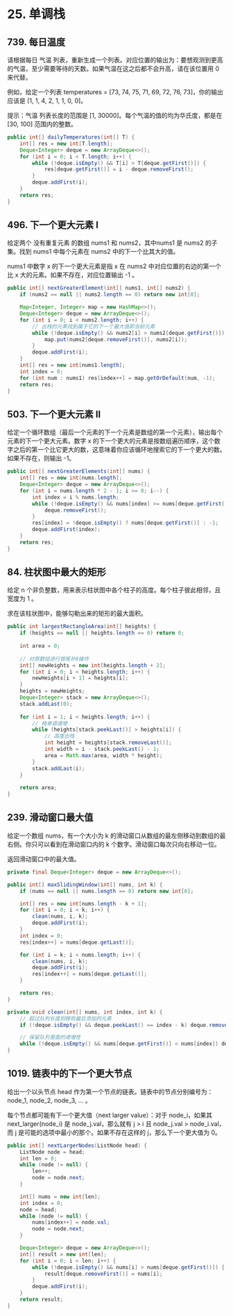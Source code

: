 # 25. 单调栈

## 739. 每日温度

请根据每日 气温 列表，重新生成一个列表。对应位置的输出为：要想观测到更高的气温，至少需要等待的天数。如果气温在这之后都不会升高，请在该位置用 0 来代替。

例如，给定一个列表 temperatures = [73, 74, 75, 71, 69, 72, 76, 73]，你的输出应该是 [1, 1, 4, 2, 1, 1, 0, 0]。

提示：气温 列表长度的范围是 [1, 30000]。每个气温的值的均为华氏度，都是在 [30, 100] 范围内的整数。

```java
public int[] dailyTemperatures(int[] T) {
    int[] res = new int[T.length];
    Deque<Integer> deque = new ArrayDeque<>();
    for (int i = 0; i < T.length; i++) {
        while (!deque.isEmpty() && T[i] > T[deque.getFirst()]) {
            res[deque.getFirst()] = i - deque.removeFirst();
        }
        deque.addFirst(i);
    }
    return res;
}
```

## 496. 下一个更大元素 I

给定两个 没有重复元素 的数组 nums1 和 nums2，其中nums1 是 nums2 的子集。找到 nums1 中每个元素在 nums2 中的下一个比其大的值。

nums1 中数字 x 的下一个更大元素是指 x 在 nums2 中对应位置的右边的第一个比 x 大的元素。如果不存在，对应位置输出 -1 。

```java
public int[] nextGreaterElement(int[] nums1, int[] nums2) {
    if (nums2 == null || nums2.length == 0) return new int[0];

    Map<Integer, Integer> map = new HashMap<>();
    Deque<Integer> deque = new ArrayDeque<>();
    for (int i = 0; i < nums2.length; i++) {
        // 出栈的元素找到属于它的下一个最大值即当前元素
        while (!deque.isEmpty() && nums2[i] > nums2[deque.getFirst()]) {
            map.put(nums2[deque.removeFirst()], nums2[i]);
        }
        deque.addFirst(i);
    }
    int[] res = new int[nums1.length];
    int index = 0;
    for (int num : nums1) res[index++] = map.getOrDefault(num, -1);
    return res;
}
```

## 503. 下一个更大元素 II

给定一个循环数组（最后一个元素的下一个元素是数组的第一个元素），输出每个元素的下一个更大元素。数字 x 的下一个更大的元素是按数组遍历顺序，这个数字之后的第一个比它更大的数，这意味着你应该循环地搜索它的下一个更大的数。如果不存在，则输出 -1。

```java
public int[] nextGreaterElements(int[] nums) {
    int[] res = new int[nums.length];
    Deque<Integer> deque = new ArrayDeque<>();
    for (int i = nums.length * 2 - 1; i >= 0; i--) {
        int index = i % nums.length;
        while (!deque.isEmpty() && nums[index] >= nums[deque.getFirst()]) {
            deque.removeFirst();
        }
        res[index] = !deque.isEmpty() ? nums[deque.getFirst()] : -1;
        deque.addFirst(index);
    }
    return res;
}
```

## 84. 柱状图中最大的矩形

给定 n 个非负整数，用来表示柱状图中各个柱子的高度。每个柱子彼此相邻，且宽度为 1 。

求在该柱状图中，能够勾勒出来的矩形的最大面积。

```java
public int largestRectangleArea(int[] heights) {
    if (heights == null || heights.length == 0) return 0;
    
    int area = 0;
    
    // 对原数组进行首尾补0操作
    int[] newHeights = new int[heights.length + 2];
    for (int i = 0; i < heights.length; i++) {
        newHeights[i + 1] = heights[i];
    }
    heights = newHeights;
    Deque<Integer> stack = new ArrayDeque<>();
    stack.addLast(0);
    
    for (int i = 1; i < heights.length; i++) {
        // 栈单调递增
        while (heights[stack.peekLast()] > heights[i]) {
            // 高度出栈
            int height = heights[stack.removeLast()];
            int width = i - stack.peekLast() - 1;
            area = Math.max(area, width * height);
        }
        stack.addLast(i);
    }
    
    return area;
}
```

## 239. 滑动窗口最大值

给定一个数组 nums，有一个大小为 k 的滑动窗口从数组的最左侧移动到数组的最右侧。你只可以看到在滑动窗口内的 k 个数字。滑动窗口每次只向右移动一位。

返回滑动窗口中的最大值。

```java
private final Deque<Integer> deque = new ArrayDeque<>();

public int[] maxSlidingWindow(int[] nums, int k) {
    if (nums == null || nums.length == 0) return new int[0];

    int[] res = new int[nums.length - k + 1];
    for (int i = 0; i < k; i++) {
        clean(nums, i, k);
        deque.addFirst(i);
    }
    int index = 0;
    res[index++] = nums[deque.getLast()];

    for (int i = k; i < nums.length; i++) {
        clean(nums, i, k);
        deque.addFirst(i);
        res[index++] = nums[deque.getLast()];
    }

    return res;
}

private void clean(int[] nums, int index, int k) {
    // 超过队列长度则移除最后添加的元素
    if (!deque.isEmpty() && deque.peekLast() == index - k) deque.removeLast();

    // 保留队列里面的递增性
    while (!deque.isEmpty() && nums[deque.getFirst()] < nums[index]) deque.removeFirst();
}
```

## 1019. 链表中的下一个更大节点

给出一个以头节点 head 作为第一个节点的链表。链表中的节点分别编号为：node_1, node_2, node_3, ... 。

每个节点都可能有下一个更大值（next larger value）：对于 node_i，如果其 next_larger(node_i) 是 node_j.val，那么就有 j > i 且 node_j.val > node_i.val，而 j 是可能的选项中最小的那个。如果不存在这样的 j，那么下一个更大值为 0。

```java
public int[] nextLargerNodes(ListNode head) {
    ListNode node = head;
    int len = 0;
    while (node != null) {
        len++;
        node = node.next;
    }

    int[] nums = new int[len];
    int index = 0;
    node = head;
    while (node != null) {
        nums[index++] = node.val;
        node = node.next;
    }

    Deque<Integer> deque = new ArrayDeque<>();
    int[] result = new int[len];
    for (int i = 0; i < len; i++) {
        while (!deque.isEmpty() && nums[i] > nums[deque.getFirst()]) {
            result[deque.removeFirst()] = nums[i];
        }
        deque.addFirst(i);
    }
    return result;
}
```